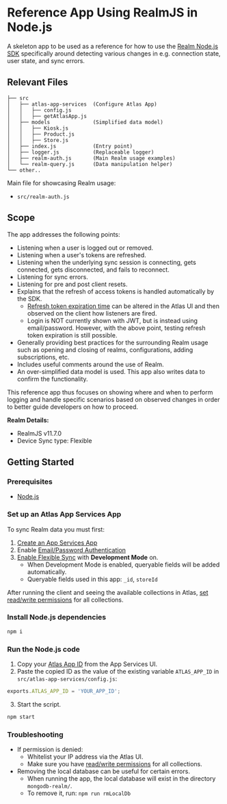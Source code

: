 # Reference App Using RealmJS in Node.js

A skeleton app to be used as a reference for how to use the [Realm Node.js SDK](https://www.mongodb.com/docs/realm/sdk/node/) specifically around detecting various changes in e.g. connection state, user state, and sync errors.

## Relevant Files

```
├── src
│   ├── atlas-app-services  (Configure Atlas App)
│   │   ├── config.js
│   │   ├── getAtlasApp.js
│   ├── models              (Simplified data model)
│   │   ├── Kiosk.js
│   │   ├── Product.js
│   │   ├── Store.js
│   ├── index.js            (Entry point)
│   ├── logger.js           (Replaceable logger)
│   ├── realm-auth.js       (Main Realm usage examples)
│   └── realm-query.js      (Data manipulation helper)
└── other..
```

Main file for showcasing Realm usage:
* `src/realm-auth.js`

## Scope

The app addresses the following points:
* Listening when a user is logged out or removed.
* Listening when a user's tokens are refreshed.
* Listening when the underlying sync session is connecting, gets connected, gets disconnected, and fails to reconnect.
* Listening for sync errors.
* Listening for pre and post client resets.
* Explains that the refresh of access tokens is handled automatically by the SDK.
  * [Refresh token expiration time](https://www.mongodb.com/docs/atlas/app-services/users/sessions/#configure-refresh-token-expiration) can be altered in the Atlas UI and then observed on the client how listeners are fired.
  * Login is NOT currently shown with JWT, but is instead using email/password. However, with the above point, testing refresh token expiration is still possible.
* Generally providing best practices for the surrounding Realm usage such as opening and closing of realms, configurations, adding subscriptions, etc.
* Includes useful comments around the use of Realm.
* An over-simplified data model is used. This app also writes data to confirm the functionality.

This reference app thus focuses on showing where and when to perform logging and handle specific scenarios based on observed changes in order to better guide developers on how to proceed.

**Realm Details:**
* RealmJS v11.7.0
* Device Sync type: Flexible

## Getting Started

### Prerequisites

* [Node.js](https://nodejs.org/)

### Set up an Atlas App Services App

To sync Realm data you must first:

1. [Create an App Services App](https://www.mongodb.com/docs/atlas/app-services/manage-apps/create/create-with-ui/)
2. Enable [Email/Password Authentication](https://www.mongodb.com/docs/atlas/app-services/authentication/email-password/#std-label-email-password-authentication)
3. [Enable Flexible Sync](https://www.mongodb.com/docs/atlas/app-services/sync/configure/enable-sync/) with **Development Mode** on.
    * When Development Mode is enabled, queryable fields will be added automatically.
    * Queryable fields used in this app: `_id`, `storeId`

After running the client and seeing the available collections in Atlas, [set read/write permissions](https://www.mongodb.com/docs/atlas/app-services/rules/roles/#with-device-sync) for all collections.

### Install Node.js dependencies

```sh
npm i
```

### Run the Node.js code

1. Copy your [Atlas App ID](https://www.mongodb.com/docs/atlas/app-services/reference/find-your-project-or-app-id/#std-label-find-your-app-id) from the App Services UI.
2. Paste the copied ID as the value of the existing variable `ATLAS_APP_ID` in `src/atlas-app-services/config.js`:
```js
exports.ATLAS_APP_ID = 'YOUR_APP_ID';
```

3. Start the script.

```sh
npm start
```


### Troubleshooting

* If permission is denied:
  * Whitelist your IP address via the Atlas UI.
  * Make sure you have [read/write permissions](https://www.mongodb.com/docs/atlas/app-services/rules/roles/#with-device-sync) for all collections.
* Removing the local database can be useful for certain errors.
  * When running the app, the local database will exist in the directory `mongodb-realm/`.
  * To remove it, run: `npm run rmLocalDb`
